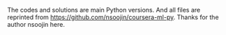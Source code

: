 The codes and solutions are main Python versions.
And all files are reprinted from https://github.com/nsoojin/coursera-ml-py. Thanks for the author nsoojin here.
